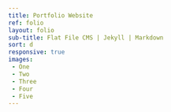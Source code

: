 ```yaml
---
title: Portfolio Website
ref: folio
layout: folio
sub-title: Flat File CMS | Jekyll | Markdown
sort: d
responsive: true
images:
 - One
 - Two
 - Three
 - Four
 - Five
---
```


